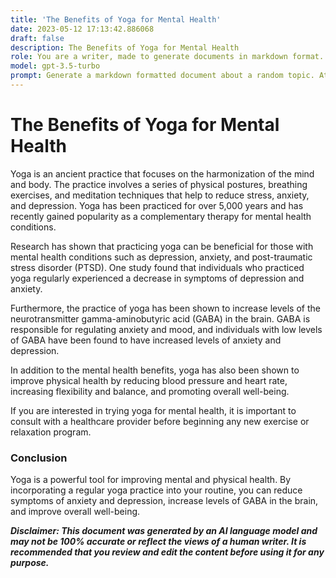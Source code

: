 ```yaml
---
title: 'The Benefits of Yoga for Mental Health'
date: 2023-05-12 17:13:42.886068
draft: false
description: The Benefits of Yoga for Mental Health
role: You are a writer, made to generate documents in markdown format. It is very important that all of the documents you generate are in valid markdown format.
model: gpt-3.5-turbo
prompt: Generate a markdown formatted document about a random topic. At the bottom, include a disclaimer explaining that the document was generated by you. The first line of the document should be the title. Make sure that the entire document is in proper markdown format, using a mix of various tags to make the document visually appealing.
---
```


# The Benefits of Yoga for Mental Health

Yoga is an ancient practice that focuses on the harmonization of the mind and body. The practice involves a series of physical postures, breathing exercises, and meditation techniques that help to reduce stress, anxiety, and depression. Yoga has been practiced for over 5,000 years and has recently gained popularity as a complementary therapy for mental health conditions.

Research has shown that practicing yoga can be beneficial for those with mental health conditions such as depression, anxiety, and post-traumatic stress disorder (PTSD). One study found that individuals who practiced yoga regularly experienced a decrease in symptoms of depression and anxiety.

Furthermore, the practice of yoga has been shown to increase levels of the neurotransmitter gamma-aminobutyric acid (GABA) in the brain. GABA is responsible for regulating anxiety and mood, and individuals with low levels of GABA have been found to have increased levels of anxiety and depression.

In addition to the mental health benefits, yoga has also been shown to improve physical health by reducing blood pressure and heart rate, increasing flexibility and balance, and promoting overall well-being.

If you are interested in trying yoga for mental health, it is important to consult with a healthcare provider before beginning any new exercise or relaxation program.

### Conclusion

Yoga is a powerful tool for improving mental and physical health. By incorporating a regular yoga practice into your routine, you can reduce symptoms of anxiety and depression, increase levels of GABA in the brain, and improve overall well-being.

***Disclaimer: This document was generated by an AI language model and may not be 100% accurate or reflect the views of a human writer. It is recommended that you review and edit the content before using it for any purpose.***